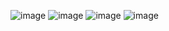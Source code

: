 ![image](https://user-images.githubusercontent.com/89030742/204120920-e7d40d84-7fd0-4fb1-9ec9-24d64dc78934.png)
![image](https://user-images.githubusercontent.com/89030742/204116747-a1b1ce84-0aca-4dac-b80d-259e59e28b6f.png)
![image](https://user-images.githubusercontent.com/89030742/204116833-ce46d7fb-9228-428f-a77c-d6d43a76d894.png)
![image](https://user-images.githubusercontent.com/89030742/204116737-ed719e70-3179-4864-987a-8640329116b8.png)










